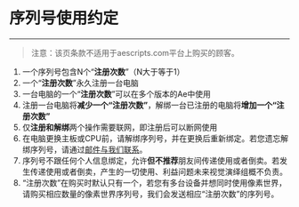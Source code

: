 # 序列号使用约定
------

> 注意：该页条款不适用于aescripts.com平台上购买的顾客。

1. 一个序列号包含N个“**注册次数**”（N大于等于1）
2. 一个“**注册次数**”永久注册一台电脑
3. 一台电脑的一个“**注册次数**”可以在多个版本的Ae中使用
4. 注册一台电脑将**减少一个“注册次数”**，解绑一台已注册的电脑将**增加一个“注册次数”**
5. 仅**注册和解绑**两个操作需要联网，即注册后可以断网使用
6. 在电脑更换主板或CPU前，请解绑序列号，并在更换后重新绑定。若您遗忘解绑序列号，请通过[邮件与我们联系](mailto:zzstarsound@gmail.com)。
7. 序列号不跟任何个人信息绑定，允许**但不推荐**朋友间传递使用或者倒卖。若发生传递使用或者倒卖，产生的一切使用、利益问题未来视觉演绎组概不负责。
8. “注册次数”在购买时默认只有一个，若您有多台设备并想同时使用像素世界，请购买相应数量的像素世界序列号，我们会发送相应“注册次数”的序列号。